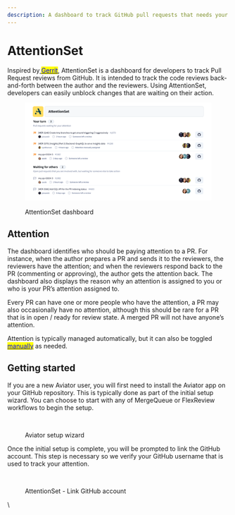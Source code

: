 ```yaml
---
description: A dashboard to track GitHub pull requests that needs your attentions.
---
```


# AttentionSet

Inspired by[ <mark style="color:blue;">Gerrit</mark>](https://gerrit-review.googlesource.com/Documentation/user-attention-set.html), AttentionSet is a dashboard for developers to track Pull Request reviews from GitHub. It is intended to track the code reviews back-and-forth between the author and the reviewers. Using AttentionSet, developers can easily unblock changes that are waiting on their action.

<figure><img src="../.gitbook/assets/AttentionSetattentionset (1) (1).png" alt=""><figcaption><p>AttentionSet dashboard</p></figcaption></figure>

## Attention

The dashboard identifies who should be paying attention to a PR. For instance, when the author prepares a PR and sends it to the reviewers, the reviewers have the attention; and when the reviewers respond back to the PR (commenting or approving), the author gets the attention back. The dashboard also displays the reason why an attention is assigned to you or who is your PR’s attention assigned to.

Every PR can have one or more people who have the attention, a PR may also occasionally have no attention, although this should be rare for a PR that is in open / ready for review state. A merged PR will not have anyone’s attention.

Attention is typically managed automatically, but it can also be toggled [<mark style="color:blue;">manually</mark>](manually-change-attention.md) as needed.

## Getting started

If you are a new Aviator user, you will first need to install the Aviator app on your GitHub repository. This is typically done as part of the initial setup wizard. You can choose to start with any of MergeQueue or FlexReview workflows to begin the setup.

<figure><img src="../.gitbook/assets/Screenshot 2024-03-06 at 3.44.52 PM.png" alt=""><figcaption><p>Aviator setup wizard</p></figcaption></figure>

Once the initial setup is complete, you will be prompted to link the GitHub account. This step is necessary so we verify your GitHub username that is used to track your attention.

<figure><img src="../.gitbook/assets/Screenshot 2024-03-06 at 3.45.28 PM.png" alt=""><figcaption><p>AttentionSet - Link GitHub account</p></figcaption></figure>

\
